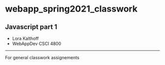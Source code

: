# webapp_spring2021_classwork
## Javascript part 1
- Lora Kalthoff
- WebAppDev CSCI 4800
---
For general classwork assignements
